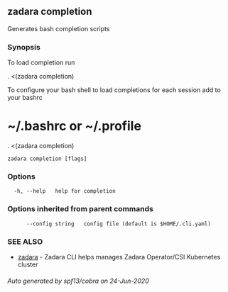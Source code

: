 ## zadara completion

Generates bash completion scripts

### Synopsis

To load completion run

. <(zadara completion)

To configure your bash shell to load completions for each session add to your bashrc

# ~/.bashrc or ~/.profile
. <(zadara completion)


```
zadara completion [flags]
```

### Options

```
  -h, --help   help for completion
```

### Options inherited from parent commands

```
      --config string   config file (default is $HOME/.cli.yaml)
```

### SEE ALSO

* [zadara](README.md)	 - Zadara CLI helps manages Zadara Operator/CSI Kubernetes cluster

###### Auto generated by spf13/cobra on 24-Jun-2020
